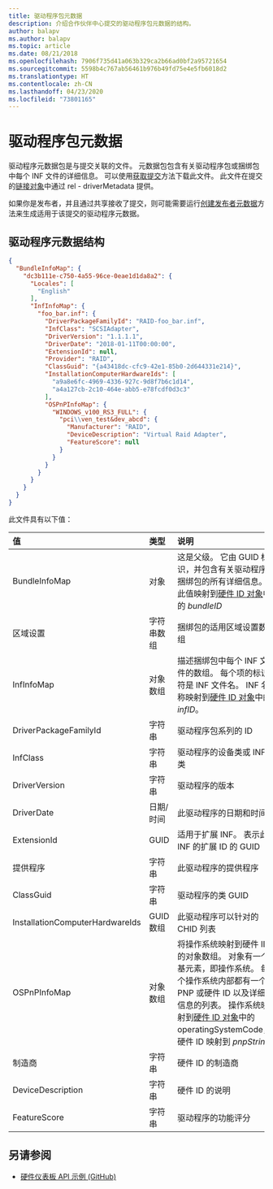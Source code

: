 ```yaml
---
title: 驱动程序包元数据
description: 介绍合作伙伴中心提交的驱动程序包元数据的结构。
author: balapv
ms.author: balapv
ms.topic: article
ms.date: 08/21/2018
ms.openlocfilehash: 7906f735d41a063b329ca2b66ad0bf2a95721654
ms.sourcegitcommit: 5598b4c767ab56461b976b49fd75e4e5fb6018d2
ms.translationtype: HT
ms.contentlocale: zh-CN
ms.lasthandoff: 04/23/2020
ms.locfileid: "73801165"
---
```

# <a name="driver-package-metadata"></a>驱动程序包元数据

驱动程序元数据包是与提交关联的文件。 元数据包包含有关驱动程序包或捆绑包中每个 INF 文件的详细信息。 可以使用[获取提交](get-a-submission.md)方法下载此文件。 此文件在提交的[链接对象](get-product-data.md#link-object)中通过 rel   - driverMetadata  提供。 

如果你是发布者，并且通过共享接收了提交，则可能需要运行[创建发布者元数据](create-publisher-metadata.md)方法来生成适用于该提交的驱动程序元数据。

## <a name="driver-metadata-structure"></a>驱动程序元数据结构

```json
{
  "BundleInfoMap": {
    "dc3b111e-c750-4a55-96ce-0eae1d1da8a2": {
      "Locales": [
        "English"
      ],
      "InfInfoMap": {
        "foo_bar.inf": {
          "DriverPackageFamilyId": "RAID-foo_bar.inf",
          "InfClass": "SCSIAdapter",
          "DriverVersion": "1.1.1.1",
          "DriverDate": "2018-01-11T00:00:00",
          "ExtensionId": null,
          "Provider": "RAID",
          "ClassGuid": "{a43418dc-cfc9-42e1-85b0-2d644331e214}",
          "InstallationComputerHardwareIds": [
            "a9a8e6fc-4969-4336-927c-9d8f7b6c1d14",
            "a4a127cb-2c10-464e-abb5-e78fcdf0d3c3"
          ],
          "OSPnPInfoMap": {
            "WINDOWS_v100_RS3_FULL": {
              "pci\\ven_test&dev_abcd": {
                "Manufacturer": "RAID",
                "DeviceDescription": "Virtual Raid Adapter",
                "FeatureScore": null
              }
            }
          }
        }
      }
    }
  }
}
```

此文件具有以下值：

| 值 | 类型 | 说明 |
|:--|:--|:--|
|BundleInfoMap|对象|这是父级。 它由 GUID 标识，并包含有关驱动程序捆绑包的所有详细信息。 此值映射到[硬件 ID 对象](get-shipping-labels.md#hardware-id-object)中的 *bundleID*|
|区域设置|字符串数组|捆绑包的适用区域设置数组|
|InfInfoMap|对象数组|描述捆绑包中每个 INF 文件的数组。 每个项的标识符是 INF 文件名。 INF 名称映射到[硬件 ID 对象](get-shipping-labels.md#hardware-id-object)中的 *infID*。|
|DriverPackageFamilyId|字符串|驱动程序包系列的 ID|
|InfClass|字符串|驱动程序的设备类或 INF 类|
|DriverVersion|字符串|驱动程序的版本|
|DriverDate|日期/时间|此驱动程序的日期和时间|
|ExtensionId|GUID|适用于扩展 INF。 表示此 INF 的扩展 ID 的 GUID|
|提供程序|字符串|此驱动程序的提供程序|
|ClassGuid|字符串|驱动程序的类 GUID|
|InstallationComputerHardwareIds|GUID 数组|此驱动程序可以针对的 CHID 列表|
|OSPnPInfoMap|对象数组|将操作系统映射到硬件 ID 的对象数组。 对象有一个基元素，即操作系统。 每个操作系统内部都有一个 PNP 或硬件 ID 以及详细信息的列表。 操作系统映射到[硬件 ID 对象](get-shipping-labels.md#hardware-id-object)中的 operatingSystemCode，硬件 ID 映射到 *pnpString*|
|制造商|字符串|硬件 ID 的制造商|
|DeviceDescription|字符串|硬件 ID 的说明|
|FeatureScore|字符串|驱动程序的功能评分|

## <a name="see-also"></a>另请参阅

- [硬件仪表板 API 示例 (GitHub)](https://aka.ms/hpc_async_api_samples)
